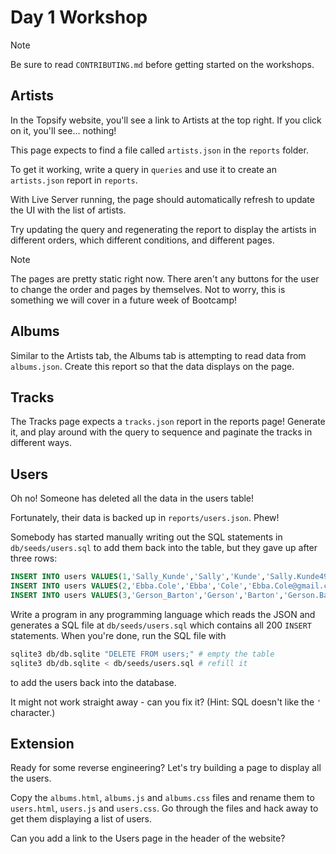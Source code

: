 # Day 1 Workshop

> [!NOTE]
>
> Be sure to read `CONTRIBUTING.md` before getting started on the workshops.

## Artists

In the Topsify website, you'll see a link to Artists at the top right. If you
click on it, you'll see... nothing!

This page expects to find a file called `artists.json` in the `reports` folder.

To get it working, write a query in `queries` and use it to create an
`artists.json` report in `reports`.

With Live Server running, the page should automatically refresh to update the UI
with the list of artists.

Try updating the query and regenerating the report to display the artists in
different orders, which different conditions, and different pages.

> [!NOTE]
>
> The pages are pretty static right now. There aren't any buttons for the user
> to change the order and pages by themselves. Not to worry, this is something
> we will cover in a future week of Bootcamp!

## Albums

Similar to the Artists tab, the Albums tab is attempting to read data from
`albums.json`. Create this report so that the data displays on the page.

## Tracks

The Tracks page expects a `tracks.json` report in the reports page! Generate it,
and play around with the query to sequence and paginate the tracks in different
ways.

## Users

Oh no! Someone has deleted all the data in the users table!

Fortunately, their data is backed up in `reports/users.json`. Phew!

Somebody has started manually writing out the SQL statements in
`db/seeds/users.sql` to add them back into the table, but they gave up after
three rows:

```sql
INSERT INTO users VALUES(1,'Sally_Kunde','Sally','Kunde','Sally.Kunde49@yahoo.com','https://cloudflare-ipfs.com/ipfs/Qmd3W5DuhgHirLHGVixi6V76LhCkZUz6pnFt5AJBiyvHye/avatar/730.jpg','MNkcfO7qfSqzJl5');
INSERT INTO users VALUES(2,'Ebba.Cole','Ebba','Cole','Ebba.Cole@gmail.com','https://avatars.githubusercontent.com/u/54619199','nz5H7F98ukot7yv');
INSERT INTO users VALUES(3,'Gerson_Barton','Gerson','Barton','Gerson.Barton@gmail.com','https://avatars.githubusercontent.com/u/69465068','OTSg4YbbUQIMZ6P');
```

Write a program in any programming language which reads the JSON and generates a
SQL file at `db/seeds/users.sql` which contains all 200 `INSERT` statements.
When you're done, run the SQL file with

```bash
sqlite3 db/db.sqlite "DELETE FROM users;" # empty the table
sqlite3 db/db.sqlite < db/seeds/users.sql # refill it
```

to add the users back into the database.

It might not work straight away - can you fix it? (Hint: SQL doesn't like the
`'` character.)

## Extension

Ready for some reverse engineering? Let's try building a page to display all the
users.

Copy the `albums.html`, `albums.js` and `albums.css` files and rename them to
`users.html`, `users.js` and `users.css`. Go through the files and hack away to
get them displaying a list of users.

Can you add a link to the Users page in the header of the website?
